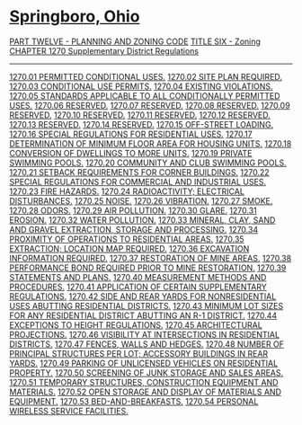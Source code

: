 [Springboro, Ohio](indexee20.html)
==================================

[PART TWELVE - PLANNING AND ZONING CODE](465ba412.html) [TITLE SIX -
Zoning](4c61a412.html) [CHAPTER 1270 Supplementary District
Regulations](5093a412.html)

* * * * *

[1270.01 PERMITTED CONDITIONAL USES.](50d4a412.html) [1270.02 SITE PLAN
REQUIRED.](50d8a412.html) [1270.03 CONDITIONAL USE
PERMITS.](50dca412.html) [1270.04 EXISTING VIOLATIONS.](50e0a412.html)
[1270.05 STANDARDS APPLICABLE TO ALL CONDITIONALLY PERMITTED
USES.](50e4a412.html) [1270.06 RESERVED.](50e9a412.html) [1270.07
RESERVED.](50eca412.html) [1270.08 RESERVED.](50efa412.html) [1270.09
RESERVED.](50f2a412.html) [1270.10 RESERVED.](50f5a412.html) [1270.11
RESERVED.](50f8a412.html) [1270.12 RESERVED.](50fba412.html) [1270.13
RESERVED.](50fea412.html) [1270.14 RESERVED.](5101a412.html) [1270.15
OFF-STREET LOADING.](5104a412.html) [1270.16 SPECIAL REGULATIONS FOR
RESIDENTIAL USES.](510aa412.html) [1270.17 DETERMINATION OF MINIMUM
FLOOR AREA FOR HOUSING UNITS.](510da412.html) [1270.18 CONVERSION OF
DWELLINGS TO MORE UNITS.](5111a412.html) [1270.19 PRIVATE SWIMMING
POOLS.](5118a412.html) [1270.20 COMMUNITY AND CLUB SWIMMING
POOLS.](511fa412.html) [1270.21 SETBACK REQUIREMENTS FOR CORNER
BUILDINGS.](5125a412.html) [1270.22 SPECIAL REGULATIONS FOR COMMERCIAL
AND INDUSTRIAL USES.](5129a412.html) [1270.23 FIRE
HAZARDS.](512da412.html) [1270.24 RADIOACTIVITY; ELECTRICAL
DISTURBANCES.](5131a412.html) [1270.25 NOISE.](5135a412.html) [1270.26
VIBRATION.](5139a412.html) [1270.27 SMOKE.](513da412.html) [1270.28
ODORS.](5141a412.html) [1270.29 AIR POLLUTION.](5145a412.html) [1270.30
GLARE.](5149a412.html) [1270.31 EROSION.](514da412.html) [1270.32 WATER
POLLUTION.](5151a412.html) [1270.33 MINERAL, CLAY, SAND AND GRAVEL
EXTRACTION, STORAGE AND PROCESSING.](5155a412.html) [1270.34 PROXIMITY
OF OPERATIONS TO RESIDENTIAL AREAS.](5159a412.html) [1270.35 EXTRACTION;
LOCATION MAP REQUIRED.](515ca412.html) [1270.36 EXCAVATION INFORMATION
REQUIRED.](5160a412.html) [1270.37 RESTORATION OF MINE
AREAS.](5164a412.html) [1270.38 PERFORMANCE BOND REQUIRED PRIOR TO MINE
RESTORATION.](5168a412.html) [1270.39 STATEMENTS AND
PLANS.](516ba412.html) [1270.40 MEASUREMENT METHODS AND
PROCEDURES.](516fa412.html) [1270.41 APPLICATION OF CERTAIN
SUPPLEMENTARY REGULATIONS.](5173a412.html) [1270.42 SIDE AND REAR YARDS
FOR NONRESIDENTIAL USES ABUTTING RESIDENTIAL DISTRICTS.](5177a412.html)
[1270.43 MINIMUM LOT SIZES FOR ANY RESIDENTIAL DISTRICT ABUTTING AN R-1
DISTRICT.](517ba412.html) [1270.44 EXCEPTIONS TO HEIGHT
REGULATIONS.](517fa412.html) [1270.45 ARCHITECTURAL
PROJECTIONS.](5183a412.html) [1270.46 VISIBILITY AT INTERSECTIONS IN
RESIDENTIAL DISTRICTS.](5187a412.html) [1270.47 FENCES, WALLS AND
HEDGES.](518aa412.html) [1270.48 NUMBER OF PRINCIPAL STRUCTURES PER LOT;
ACCESSORY BUILDINGS IN REAR YARDS.](5197a412.html) [1270.49 PARKING OF
UNLICENSED VEHICLES ON RESIDENTIAL PROPERTY.](519ba412.html) [1270.50
SCREENING OF JUNK STORAGE AND SALES AREAS.](519fa412.html) [1270.51
TEMPORARY STRUCTURES, CONSTRUCTION EQUIPMENT AND
MATERIALS.](51a3a412.html) [1270.52 OPEN STORAGE AND DISPLAY OF
MATERIALS AND EQUIPMENT.](51a7a412.html) [1270.53
BED-AND-BREAKFASTS.](51aba412.html) [1270.54 PERSONAL WIRELESS SERVICE
FACILITIES.](51b8a412.html)
